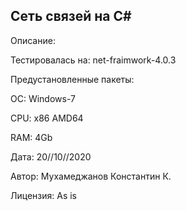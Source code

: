 
Сеть связей на C#
--------------

Описание:

Тестировалась на: net-fraimwork-4.0.3

Предустановленные пакеты:

ОС: Windows-7

CPU: x86 AMD64

RAM: 4Gb

Дата: 20//10//2020

Автор: Мухамеджанов Константин К.

Лицензия: As is

